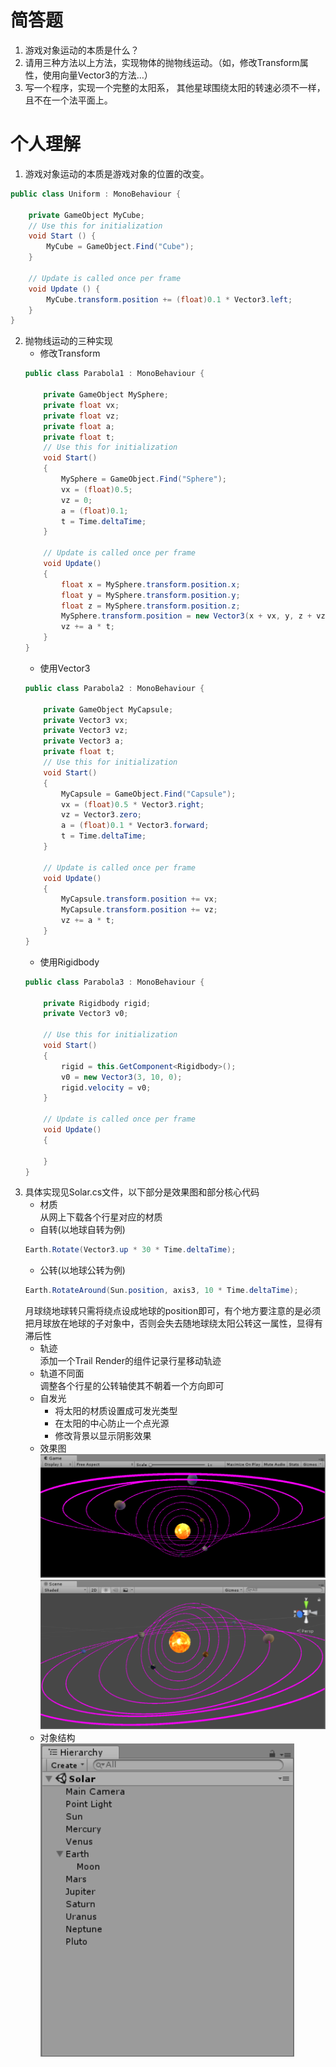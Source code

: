 # 简答题
1. 游戏对象运动的本质是什么？
2. 请用三种方法以上方法，实现物体的抛物线运动。（如，修改Transform属性，使用向量Vector3的方法…）
3. 写一个程序，实现一个完整的太阳系， 其他星球围绕太阳的转速必须不一样，且不在一个法平面上。  

# 个人理解

1. 游戏对象运动的本质是游戏对象的位置的改变。
``` csharp
public class Uniform : MonoBehaviour {

    private GameObject MyCube;
    // Use this for initialization
    void Start () {
        MyCube = GameObject.Find("Cube");
    }
    
    // Update is called once per frame
    void Update () {      
        MyCube.transform.position += (float)0.1 * Vector3.left;
    }
}
```
2. 抛物线运动的三种实现
    - 修改Transform
    ``` csharp
    public class Parabola1 : MonoBehaviour {	

        private GameObject MySphere;
        private float vx;
        private float vz;
        private float a;
        private float t;
        // Use this for initialization
        void Start()
        {
            MySphere = GameObject.Find("Sphere");
            vx = (float)0.5;
            vz = 0;
            a = (float)0.1;
            t = Time.deltaTime;
        }

        // Update is called once per frame
        void Update()
        {
            float x = MySphere.transform.position.x;
            float y = MySphere.transform.position.y;
            float z = MySphere.transform.position.z;
            MySphere.transform.position = new Vector3(x + vx, y, z + vz);
            vz += a * t;
        }
    }
    ```  
    - 使用Vector3  
    ``` csharp
    public class Parabola2 : MonoBehaviour {

        private GameObject MyCapsule;
        private Vector3 vx;
        private Vector3 vz;
        private Vector3 a;
        private float t;
        // Use this for initialization
        void Start()
        {
            MyCapsule = GameObject.Find("Capsule");
            vx = (float)0.5 * Vector3.right;
            vz = Vector3.zero;
            a = (float)0.1 * Vector3.forward;
            t = Time.deltaTime;
        }

        // Update is called once per frame
        void Update()
        {
            MyCapsule.transform.position += vx;
            MyCapsule.transform.position += vz;
            vz += a * t;
        }
    }
    ```  
    - 使用Rigidbody  
    ``` csharp
    public class Parabola3 : MonoBehaviour {

        private Rigidbody rigid;
        private Vector3 v0;

        // Use this for initialization
        void Start()
        {
            rigid = this.GetComponent<Rigidbody>();
            v0 = new Vector3(3, 10, 0);
            rigid.velocity = v0;
        }

        // Update is called once per frame
        void Update()
        {

        }
    }
    ```
3. 具体实现见Solar.cs文件，以下部分是效果图和部分核心代码  
    - 材质  
    从网上下载各个行星对应的材质
    - 自转(以地球自转为例)
    ``` csharp
    Earth.Rotate(Vector3.up * 30 * Time.deltaTime);
    ```
    - 公转(以地球公转为例)
    ``` csharp
    Earth.RotateAround(Sun.position, axis3, 10 * Time.deltaTime);
    ```  
    月球绕地球转只需将绕点设成地球的position即可，有个地方要注意的是必须把月球放在地球的子对象中，否则会失去随地球绕太阳公转这一属性，显得有滞后性
    - 轨迹  
    添加一个Trail Render的组件记录行星移动轨迹
    - 轨道不同面  
    调整各个行星的公转轴使其不朝着一个方向即可
    - 自发光
        - 将太阳的材质设置成可发光类型
        - 在太阳的中心防止一个点光源
        - 修改背景以显示阴影效果
    - 效果图  
    ![solar1](Solar1.jpg)  
    ![solar2](Solar2.jpg)
    - 对象结构  
    ![solar3](Solar3.jpg)